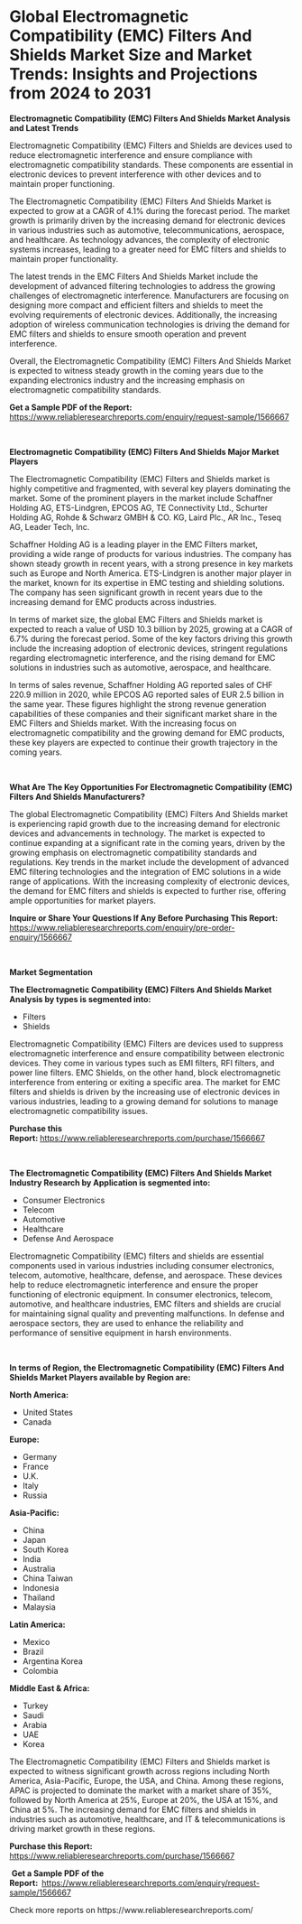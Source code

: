 <p><h1>Global Electromagnetic Compatibility (EMC) Filters And Shields Market Size and Market Trends: Insights and Projections from 2024 to 2031</h1></p><p><strong>Electromagnetic Compatibility (EMC) Filters And Shields Market Analysis and Latest Trends</strong></p>
<p><p>Electromagnetic Compatibility (EMC) Filters and Shields are devices used to reduce electromagnetic interference and ensure compliance with electromagnetic compatibility standards. These components are essential in electronic devices to prevent interference with other devices and to maintain proper functioning.</p><p>The Electromagnetic Compatibility (EMC) Filters And Shields Market is expected to grow at a CAGR of 4.1% during the forecast period. The market growth is primarily driven by the increasing demand for electronic devices in various industries such as automotive, telecommunications, aerospace, and healthcare. As technology advances, the complexity of electronic systems increases, leading to a greater need for EMC filters and shields to maintain proper functionality.</p><p>The latest trends in the EMC Filters And Shields Market include the development of advanced filtering technologies to address the growing challenges of electromagnetic interference. Manufacturers are focusing on designing more compact and efficient filters and shields to meet the evolving requirements of electronic devices. Additionally, the increasing adoption of wireless communication technologies is driving the demand for EMC filters and shields to ensure smooth operation and prevent interference.</p><p>Overall, the Electromagnetic Compatibility (EMC) Filters And Shields Market is expected to witness steady growth in the coming years due to the expanding electronics industry and the increasing emphasis on electromagnetic compatibility standards.</p></p>
<p><strong>Get a Sample PDF of the Report:&nbsp;</strong> <a href="https://www.reliableresearchreports.com/enquiry/request-sample/1566667">https://www.reliableresearchreports.com/enquiry/request-sample/1566667</a></p>
<p>&nbsp;</p>
<p><strong>Electromagnetic Compatibility (EMC) Filters And Shields Major Market Players</strong></p>
<p><p>The Electromagnetic Compatibility (EMC) Filters and Shields market is highly competitive and fragmented, with several key players dominating the market. Some of the prominent players in the market include Schaffner Holding AG, ETS-Lindgren, EPCOS AG, TE Connectivity Ltd., Schurter Holding AG, Rohde & Schwarz GMBH & CO. KG, Laird Plc., AR Inc., Teseq AG, Leader Tech, Inc.</p><p>Schaffner Holding AG is a leading player in the EMC Filters market, providing a wide range of products for various industries. The company has shown steady growth in recent years, with a strong presence in key markets such as Europe and North America. ETS-Lindgren is another major player in the market, known for its expertise in EMC testing and shielding solutions. The company has seen significant growth in recent years due to the increasing demand for EMC products across industries.</p><p>In terms of market size, the global EMC Filters and Shields market is expected to reach a value of USD 10.3 billion by 2025, growing at a CAGR of 6.7% during the forecast period. Some of the key factors driving this growth include the increasing adoption of electronic devices, stringent regulations regarding electromagnetic interference, and the rising demand for EMC solutions in industries such as automotive, aerospace, and healthcare.</p><p>In terms of sales revenue, Schaffner Holding AG reported sales of CHF 220.9 million in 2020, while EPCOS AG reported sales of EUR 2.5 billion in the same year. These figures highlight the strong revenue generation capabilities of these companies and their significant market share in the EMC Filters and Shields market. With the increasing focus on electromagnetic compatibility and the growing demand for EMC products, these key players are expected to continue their growth trajectory in the coming years.</p></p>
<p>&nbsp;</p>
<p><strong>What Are The Key Opportunities For Electromagnetic Compatibility (EMC) Filters And Shields Manufacturers?</strong></p>
<p><p>The global Electromagnetic Compatibility (EMC) Filters And Shields market is experiencing rapid growth due to the increasing demand for electronic devices and advancements in technology. The market is expected to continue expanding at a significant rate in the coming years, driven by the growing emphasis on electromagnetic compatibility standards and regulations. Key trends in the market include the development of advanced EMC filtering technologies and the integration of EMC solutions in a wide range of applications. With the increasing complexity of electronic devices, the demand for EMC filters and shields is expected to further rise, offering ample opportunities for market players.</p></p>
<p><strong>Inquire or Share Your Questions If Any Before Purchasing This Report:</strong> <a href="https://www.reliableresearchreports.com/enquiry/pre-order-enquiry/1566667">https://www.reliableresearchreports.com/enquiry/pre-order-enquiry/1566667</a></p>
<p>&nbsp;</p>
<p><strong>Market Segmentation</strong></p>
<p><strong>The Electromagnetic Compatibility (EMC) Filters And Shields Market Analysis by types is segmented into:</strong></p>
<p><ul><li>Filters</li><li>Shields</li></ul></p>
<p><p>Electromagnetic Compatibility (EMC) Filters are devices used to suppress electromagnetic interference and ensure compatibility between electronic devices. They come in various types such as EMI filters, RFI filters, and power line filters. EMC Shields, on the other hand, block electromagnetic interference from entering or exiting a specific area. The market for EMC filters and shields is driven by the increasing use of electronic devices in various industries, leading to a growing demand for solutions to manage electromagnetic compatibility issues.</p></p>
<p><strong>Purchase this Report:&nbsp;</strong><a href="https://www.reliableresearchreports.com/purchase/1566667">https://www.reliableresearchreports.com/purchase/1566667</a></p>
<p>&nbsp;</p>
<p><strong>The Electromagnetic Compatibility (EMC) Filters And Shields Market Industry Research by Application is segmented into:</strong></p>
<p><ul><li>Consumer Electronics</li><li>Telecom</li><li>Automotive</li><li>Healthcare</li><li>Defense And Aerospace</li></ul></p>
<p><p>Electromagnetic Compatibility (EMC) filters and shields are essential components used in various industries including consumer electronics, telecom, automotive, healthcare, defense, and aerospace. These devices help to reduce electromagnetic interference and ensure the proper functioning of electronic equipment. In consumer electronics, telecom, automotive, and healthcare industries, EMC filters and shields are crucial for maintaining signal quality and preventing malfunctions. In defense and aerospace sectors, they are used to enhance the reliability and performance of sensitive equipment in harsh environments.</p></p>
<p>&nbsp;</p>
<p><strong>In terms of Region, the Electromagnetic Compatibility (EMC) Filters And Shields Market Players available by Region are:</strong></p>
<p>
    <p> <strong> North America: </strong>
        <ul>
            <li>United States</li>
            <li>Canada</li>
        </ul>
        </p> 
    <p> <strong> Europe: </strong>
        <ul>
            <li>Germany</li>
            <li>France</li>
            <li>U.K.</li>
            <li>Italy</li>
            <li>Russia</li>
        </ul>
        </p> 
    <p> <strong> Asia-Pacific: </strong>
        <ul>
            <li>China</li>
            <li>Japan</li>
            <li>South Korea</li>
            <li>India</li>
            <li>Australia</li>
            <li>China Taiwan</li>
            <li>Indonesia</li>
            <li>Thailand</li>
            <li>Malaysia</li>
        </ul>
        </p> 
    <p> <strong> Latin America: </strong>
        <ul>
            <li>Mexico</li>
            <li>Brazil</li>
            <li>Argentina Korea</li>
            <li>Colombia</li>
        </ul>
        </p> 
    <p> <strong> Middle East & Africa: </strong>
        <ul>
            <li>Turkey</li>
            <li>Saudi</li>
            <li>Arabia</li>
            <li>UAE</li>
            <li>Korea</li>
        </ul>
    </p>
    </p>
<p><p>The Electromagnetic Compatibility (EMC) Filters and Shields market is expected to witness significant growth across regions including North America, Asia-Pacific, Europe, the USA, and China. Among these regions, APAC is projected to dominate the market with a market share of 35%, followed by North America at 25%, Europe at 20%, the USA at 15%, and China at 5%. The increasing demand for EMC filters and shields in industries such as automotive, healthcare, and IT & telecommunications is driving market growth in these regions.</p></p>
<p><strong>Purchase this Report: </strong><a href="https://www.reliableresearchreports.com/purchase/1566667">https://www.reliableresearchreports.com/purchase/1566667</a></p>
<p>&nbsp;<strong>Get a Sample PDF of the Report:&nbsp;&nbsp;</strong><a href="https://www.reliableresearchreports.com/enquiry/request-sample/1566667">https://www.reliableresearchreports.com/enquiry/request-sample/1566667</a></p>
<p><strong></strong></p>
<p>Check more reports on https://www.reliableresearchreports.com/</p>